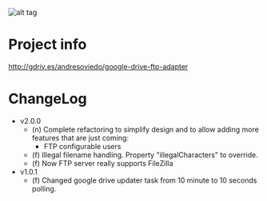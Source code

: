 ![alt tag](https://googledrive.com/host/0BxpnQDC5hjw-RVlQTFM4ZzNWOVk/google-drive-ftp-adapter/icon.jpeg)


Project info
============ 

http://gdriv.es/andresoviedo/google-drive-ftp-adapter


ChangeLog
=========

* v2.0.0
  * (n) Complete refactoring to simplify design and to allow adding more features that are just coming:
    * FTP configurable users
  * (f) Illegal filename handling. Property "illegalCharacters" to override.
  * (f) Now FTP server really supports FileZilla 
* v1.0.1
  * (f) Changed google drive updater task from 10 minute to 10 seconds polling. 
